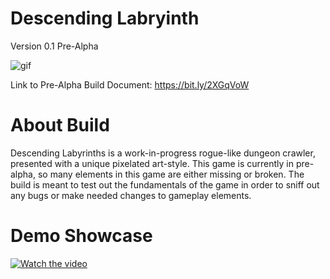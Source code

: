 # Descending Labryinth 
Version 0.1 Pre-Alpha

![gif](https://drive.google.com/uc?export=view&id=1WvJxXut-CfI59O8OdA0_5nzgMWmZMdTO)



Link to Pre-Alpha Build Document: https://bit.ly/2XGqVoW

# About Build
Descending Labyrinths is a work-in-progress rogue-like dungeon crawler, presented with a unique pixelated art-style. This game is currently in pre-alpha, so many elements in this game are either missing or broken. The build is meant to test out the fundamentals of the game in order to sniff out any bugs or make needed changes to gameplay elements. 

# Demo Showcase

[![Watch the video](https://i.imgur.com/vKb2F1B.png)](https://drive.google.com/file/d/19wOt4qFzCiBrGTeKLnV4ZN0TDIlk6eTQ/view)
